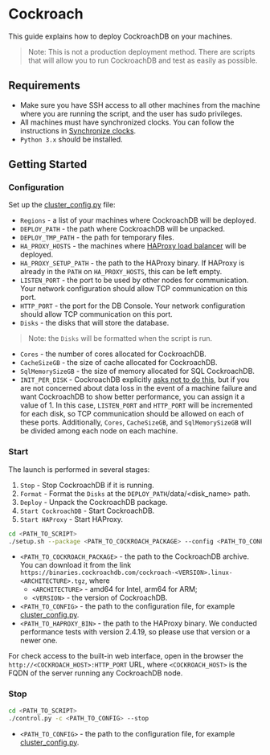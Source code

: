 # Cockroach

This guide explains how to deploy CockroachDB on your machines.

> Note: This is not a production deployment method. There are scripts that will allow you to run CockroachDB and test as easily as possible.

## Requirements
+ Make sure you have SSH access to all other machines from the machine where you are running the script, and the user has sudo privileges.
+ All machines must have synchronized clocks. You can follow the instructions in [Synchronize clocks](https://www.cockroachlabs.com/docs/v23.1/deploy-cockroachdb-on-premises-insecure#step-1-synchronize-clocks).
+ `Python 3.x` should be installed.

## Getting Started

### Configuration
Set up the [cluster_config.py](cluster_config.py) file:
+ `Regions` - a list of your machines where CockroachDB will be deployed.
+ `DEPLOY_PATH` - the path where CockroachDB will be unpacked.
+ `DEPLOY_TMP_PATH` - the path for temporary files.
+ `HA_PROXY_HOSTS` - the machines where [HAProxy load balancer](https://www.haproxy.com/) will be deployed.
+ `HA_PROXY_SETUP_PATH` - the path to the HAProxy binary. If HAProxy is already in the `PATH` on `HA_PROXY_HOSTS`, this can be left empty.
+ `LISTEN_PORT` - the port to be used by other nodes for communication. Your network configuration should allow TCP communication on this port.
+ `HTTP_PORT` - the port for the DB Console. Your network configuration should allow TCP communication on this port.
+ `Disks` - the disks that will store the database.
> Note: the `Disks` will be formatted when the script is run.
+ `Cores` - the number of cores allocated for CockroachDB.
+ `CacheSizeGB` - the size of cache allocated for CockroachDB.
+ `SqlMemorySizeGB` - the size of memory allocated for SQL CockroachDB.
+ `INIT_PER_DISK` - CockroachDB explicitly [asks not to do this](https://www.cockroachlabs.com/docs/v23.1/deploy-cockroachdb-on-premises-insecure#before-you-begin:~:text=Run%20each%20node,a%20Node.), but if you are not concerned about data
loss in the event of a machine failure and want CockroachDB to show better performance, you can assign it
a value of 1. In this case, `LISTEN_PORT` and `HTTP_PORT` will be incremented for each disk, so TCP communication
should be allowed on each of these ports. Additionally, `Cores`, `CacheSizeGB`, and `SqlMemorySizeGB` will be divided
among each node on each machine.

### Start
The launch is performed in several stages:
1. `Stop` - Stop CockroachDB if it is running.
2. `Format` - Format the `Disks` at the `DEPLOY_PATH`/data/<disk_name> path.
3. `Deploy` - Unpack the CockroachDB package.
4. `Start CockroachDB` - Start CockroachDB.
5. `Start HAProxy` - Start HAProxy.

```sh
cd <PATH_TO_SCRIPT>
./setup.sh --package <PATH_TO_COCKROACH_PACKAGE> --config <PATH_TO_CONFIG> --ha-bin <PATH_TO_HAPROXY_BIN>
```
+ `<PATH_TO_COCKROACH_PACKAGE>` - the path to the CockroachDB archive. You can download it from the link `https://binaries.cockroachdb.com/cockroach-<VERSION>.linux-<ARCHITECTURE>.tgz`, where
    - `<ARCHITECTURE>` - amd64 for Intel, arm64 for ARM;
    - `<VERSION>` - the version of CockroachDB.
+ `<PATH_TO_CONFIG>` - the path to the configuration file, for example [cluster_config.py](cluster_config.py).
+ `<PATH_TO_HAPROXY_BIN>` - the path to the HAProxy binary. We conducted performance tests with version 2.4.19, so please use that version or a newer one.

For check access to the built-in web interface, open in the browser the `http://<COCKROACH_HOST>:HTTP_PORT` URL, 
where `<COCKROACH_HOST>` is the FQDN of the server running any CockroachDB node.


### Stop
```sh
cd <PATH_TO_SCRIPT>
./control.py -c <PATH_TO_CONFIG> --stop
```
+ `<PATH_TO_CONFIG>` - the path to the configuration file, for example [cluster_config.py](cluster_config.py).
